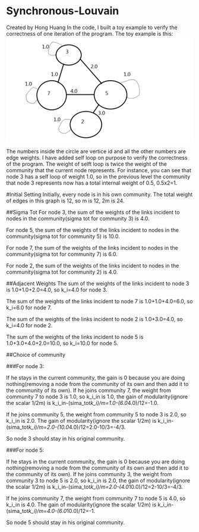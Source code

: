 Synchronous-Louvain
===================
Created by Hong Huang
In the code, I built a toy example to verify the correctness of one iteration of the program. The toy example is this:
![The toy example](simulation.png)

The numbers inside the circle are vertice id and all the other numbers are edge weights. I have added self loop on purpose to verify the correctness of the program. The weight of selft loop is twice the weight of the community that the current node represents. For instance, you can see that node 3 has a self loop of weight 1.0, so in the previous level the community that node 3 represents now has a total internal weight of 0.5, 0.5x2=1.

#Initial Setting
Initially, every node is in his own community. The total weight of edges in this graph is 12, so m is 12, 2m is 24.

##Sigma Tot
For node 3, the sum of the weights of the links incident to nodes in the community(sigma tot for community 3) is 4.0. 

For node 5, the sum of the weights of the links incident to nodes in the community(sigma tot for community 5) is 10.0. 

For node 7, the sum of the weights of the links incident to nodes in the community(sigma tot for community 7) is 6.0.  

For node 2, the sum of the weights of the links incident to nodes in the community(sigma tot for community 2) is 4.0.


##Adjacent Weights
The sum of the weights of the links incident to node 3 is 1.0+1.0+2.0=4.0, so k_i=4.0 for node 3. 

The sum of the weights of the links incident to node 7 is 1.0+1.0+4.0=6.0, so k_i=6.0 for node 7.

The sum of the weights of the links incident to node 2 is 1.0+3.0=4.0, so k_i=4.0 for node 2.

The sum of the weights of the links incident to node 5 is 1.0+3.0+4.0+2.0=10.0, so k_i=10.0 for node 5.


##Choice of community

###For node 3:

If he stays in the current community, the gain is 0 because you are doing nothing(removing a node from the community of its own and then add it to the community of its own). If he joins community 7, the weight from community 7 to node 3 is 1.0, so k_i_in is 1.0, the gain of modularity(ignore the scalar 1/2m) is k_i_in-(sima_tot*k_i)/m=1.0-(6.0*4.0)/12=-1.0. 

If he joins community 5, the weight from community 5 to node 3 is 2.0, so k_i_in is 2.0. The gain of modularity(ignore the scalar 1/2m) is k_i_in-(sima_tot*k_i)/m=2.0-(10.0*4.0)/12=2.0-10/3=-4/3.

So node 3 should stay in his original community.

###For node 5:

If he stays in the current community, the gain is 0 because you are doing nothing(removing a node from the community of its own and then add it to the community of its own). If he joins community 3, the weight from community 3 to node 5 is 2.0, so k_i_in is 2.0, the gain of modularity(ignore the scalar 1/2m) is k_i_in-(sima_tot*k_i)/m=2.0-(4.0*10.0)/12=2-10/3=-4/3. 

If he joins community 7, the weight from community 7 to node 5 is 4.0, so k_i_in is 4.0. The gain of modularity(ignore the scalar 1/2m) is k_i_in-(sima_tot*k_i)/m=4.0-(6.0*10.0)/12=-1.

So node 5 should stay in his original community.


